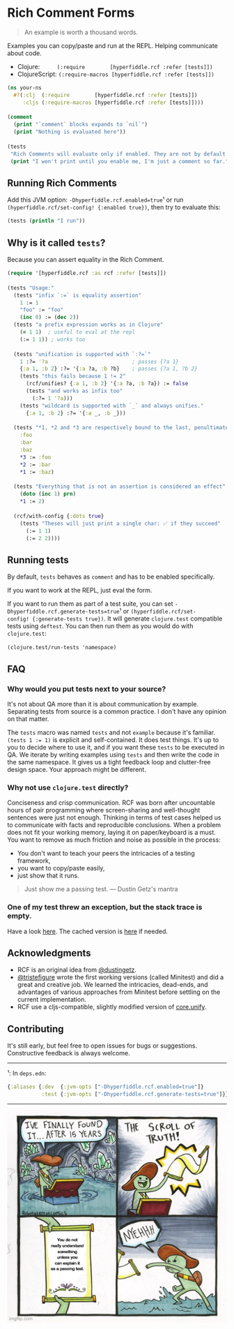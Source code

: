 # Rich Comment Forms

  > An example is worth a thousand words.

  Examples you can copy/paste and run at the REPL. Helping communicate about
  code.

  - Clojure:          `(:require        [hyperfiddle.rcf :refer [tests]])`
  - ClojureScript: `(:require-macros [hyperfiddle.rcf :refer [tests]])`

  ```clojure
  (ns your-ns
    #?(:clj  (:require        [hyperfiddle.rcf :refer [tests]])
       :cljs (:require-macros [hyperfiddle.rcf :refer [tests]])))

  (comment
    (print "`comment` blocks expands to `nil`")
    (print "Nothing is evaluated here"))

  (tests
   "Rich Comments will evaluate only if enabled. They are not by default."
   (print "I won't print until you enable me, I'm just a comment so far.")
  ```

## Running Rich Comments

   Add this JVM option: `-Dhyperfiddle.rcf.enabled=true`¹ or run
   `(hyperfiddle.rcf/set-config! {:enabled true})`, then try to evaluate this:

   ```clojure
   (tests (println "I run"))
   ```

## Why is it called `tests`?

   Because you can assert equality in the Rich Comment.

   ```clojure
   (require '[hyperfiddle.rcf :as rcf :refer [tests]])

   (tests "Usage:"
     (tests "infix `:=` is equality assertion"
       1 := 1
       "foo" := "foo"
       (inc 0) := (dec 2))
     (tests "a prefix expression works as in Clojure"
       (= 1 1)  ; useful to eval at the repl
       (:= 1 1)) ; works too

     (tests "unification is supported with `:?=`"
       1 :?= '?a                           ; passes {?a 1}
       {:a 1, :b 2} :?= '{:a ?a, :b ?b}    ; passes {?a 1, ?b 2}
       (tests "this fails because 1 != 2"
         (rcf/unifies? {:a 1, :b 2} '{:a ?a, :b ?a}) := false
         (tests "and works as infix too"
           (:?= 1 '?a)))
       (tests "wildcard is supported with `_` and always unifies."
         {:a 1, :b 2} :?= '{:a _, :b _}))

     (tests "*1, *2 and *3 are respectively bound to the last, penultimate and antepenultimate values."
       :foo
       :bar
       :baz
       *3 := :foo
       *2 := :bar
       *1 := :baz)

     (tests "Everything that is not an assertion is considered an effect"
       (doto (inc 1) prn)
       *1 := 2)

     (rcf/with-config {:dots true}
       (tests "Theses will just print a single char: ✅ if they succeed"
         (:= 1 1)
         (:= 2 2))))
   ```

## Running tests

   By default, `tests` behaves as `comment` and has to be enabled specifically.

   If you want to work at the REPL, just eval the form.

   If you want to run them as part of a test suite, you can set
   `-Dhyperfiddle.rcf.generate-tests=true`¹ or
   `(hyperfiddle.rcf/set-config! {:generate-tests true})`. It will generate
   `clojure.test` compatible tests using `deftest`. You can then run them as
   you would do with `clojure.test`:

   `(clojure.test/run-tests 'namespace)`


## FAQ
### Why would you put tests next to your source?

   It's not about QA more than it is about communication by example.
    Separating tests from source is a common practice. I don't have any opinion
    on that matter.

   The `tests` macro was named `tests` and not `example` because it's
    familiar. `(tests 1 := 1)` is explicit and self-contained. It does test
    things. It's up to you to decide where to use it, and if you want these
    `tests` to be executed in QA. We iterate by writing examples using `tests`
    and then write the code in the same namespace. It gives us a tight
    feedback loop and clutter-free design space. Your approach might be
    different.

### Why not use `clojure.test` directly?

   Conciseness and crisp communication. RCF was born after uncountable hours
    of pair programming where screen-sharing and well-thought sentences were
    just not enough. Thinking in terms of test cases helped us to communicate
    with facts and reproducible conclusions. When a problem does not fit your
    working memory, laying it on paper/keyboard is a must. You want to remove
    as much friction and noise as possible in the process:

   - You don't want to teach your peers the intricacies of a testing framework,
   - you want to copy/paste easily,
   - just show that it runs.

> Just show me a passing test. — Dustin Getz's mantra


### One of my test threw an exception, but the stack trace is empty.

   Have a look [here](http://yellerapp.com/posts/2015-05-11-clojure-no-stacktrace.html). The cached version is [here](http://webcache.googleusercontent.com/search?q=cache:4Rya0J2jOb4J:yellerapp.com/posts/2015-05-11-clojure-no-stacktrace.html) if needed.

## Acknowledgments

  - RCF is an original idea from [@dustingetz](https://github.com/dustingetz).
  - [@tristefigure](https://github.com/tristefigure) wrote the first working
    versions (called Minitest) and did a great and creative job. We learned the
    intricacies, dead-ends, and advantages of various approaches from Minitest
    before settling on the current implementation.
  - RCF use a cljs-compatible, slightly modified version of
    [core.unify](https://github.com/clojure/core.unify).

## Contributing

   It's still early, but feel free to open issues for bugs or suggestions.
   Constructive feedback is always welcome.

----

¹: In `deps.edn`:
   ```clojure
   {:aliases {:dev  {:jvm-opts ["-Dhyperfiddle.rcf.enabled=true"]}
              :test {:jvm-opts ["-Dhyperfiddle.rcf.generate-tests=true"]}}}
   ```
----

![Scroll Of Truth meme saying "you do not really understand something until you can explain it as a passing test".](./doc/meme.png)
